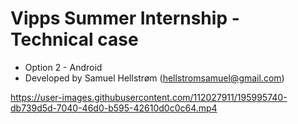 # Vipps Summer Internship - Technical case
* Option 2 - Android
* Developed by Samuel Hellstrøm (hellstromsamuel@gmail.com)

https://user-images.githubusercontent.com/112027911/195995740-db739d5d-7040-46d0-b595-42610d0c0c64.mp4
